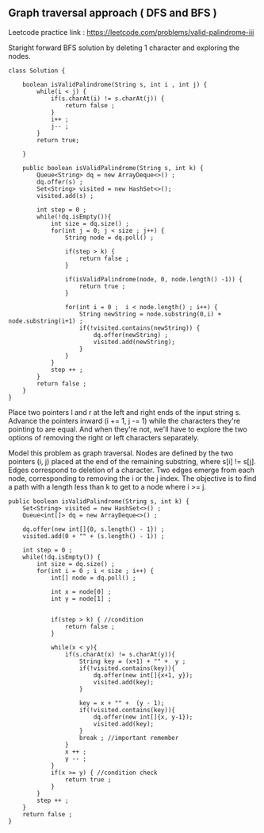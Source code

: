 <!-- Draft -->
## Graph traversal approach ( DFS and BFS )
Leetcode practice link : https://leetcode.com/problems/valid-palindrome-iii

Staright forward BFS solution by deleting 1 character and exploring the nodes.

```
class Solution {

    boolean isValidPalindrome(String s, int i , int j) {
        while(i < j) {
            if(s.charAt(i) != s.charAt(j)) {
                return false ;
            }
            i++ ;
            j-- ;
        }
        return true;

    }

    public boolean isValidPalindrome(String s, int k) {
        Queue<String> dq = new ArrayDeque<>() ;
        dq.offer(s) ;
        Set<String> visited = new HashSet<>();
        visited.add(s) ;

        int step = 0 ;
        while(!dq.isEmpty()){
            int size = dq.size() ;
            for(int j = 0; j < size ; j++) {
                String node = dq.poll() ;

                if(step > k) {
                    return false ;
                }

                if(isValidPalindrome(node, 0, node.length() -1)) {
                    return true ;
                }

                for(int i = 0 ;  i < node.length() ; i++) {
                    String newString = node.substring(0,i) + node.substring(i+1) ;
                    if(!visited.contains(newString)) {
                        dq.offer(newString) ;
                        visited.add(newString);
                    }
                }
            }
            step ++ ;
        }
        return false ;
    }
}
```

Place two pointers l and r at the left and right ends of the input string s. Advance the pointers inward (i += 1, j -= 1) while the characters they're pointing to are equal. And when they're not, we'll have to explore the two options of removing the right or left characters separately.

Model this problem as graph traversal. Nodes are defined by the two pointers (i, j) placed at the end of the remaining substring, where s[i] != s[j]. Edges correspond to deletion of a character. Two edges emerge from each node, corresponding to removing the i or the j index. The objective is to find a path with a length less than k to get to a node where i >= j.

```
public boolean isValidPalindrome(String s, int k) {
    Set<String> visited = new HashSet<>() ;
    Queue<int[]> dq = new ArrayDeque<>() ;

    dq.offer(new int[]{0, s.length() - 1}) ;
    visited.add(0 + "" + (s.length() - 1)) ;

    int step = 0 ;
    while(!dq.isEmpty()) {
        int size = dq.size() ;
        for(int i = 0 ; i < size ; i++) {
            int[] node = dq.poll() ;

            int x = node[0] ;
            int y = node[1] ;


            if(step > k) { //condition
                return false ;
            }

            while(x < y){
                if(s.charAt(x) != s.charAt(y)){
                    String key = (x+1) + "" +  y ;
                    if(!visited.contains(key)){
                        dq.offer(new int[]{x+1, y});
                        visited.add(key);
                    }

                    key = x + "" +  (y - 1);
                    if(!visited.contains(key)){
                        dq.offer(new int[]{x, y-1});
                        visited.add(key);
                    }
                    break ; //important remember
                }
                x ++ ;
                y -- ;
            }
            if(x >= y) { //condition check
                return true ;
            }
        }
        step ++ ;
    }      
    return false ;
}
```
